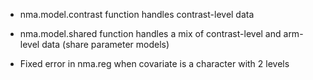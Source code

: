 - nma.model.contrast function handles contrast-level data

- nma.model.shared function handles a mix of contrast-level and arm-level data (share parameter models)

- Fixed error in nma.reg when covariate is a character with 2 levels